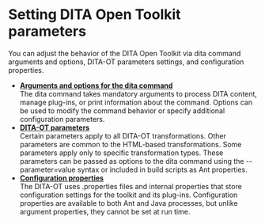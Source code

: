 # Setting DITA Open Toolkit parameters

 You can adjust the behavior of the DITA Open Toolkit via dita command arguments and options, DITA-OT parameters settings, and configuration properties. 

-   **[Arguments and options for the dita command](../parameters/dita-command-arguments.md)**  
The dita command takes mandatory arguments to process DITA content, manage plug-ins, or print information about the command. Options can be used to modify the command behavior or specify additional configuration parameters.
-   **[DITA-OT parameters](../parameters/parameters_intro.md)**  
Certain parameters apply to all DITA-OT transformations. Other parameters are common to the HTML-based transformations. Some parameters apply only to specific transformation types. These parameters can be passed as options to the dita command using the --parameter=value syntax or included in build scripts as Ant properties.
-   **[Configuration properties](../parameters/configuration-properties.md)**  
The DITA-OT uses .properties files and internal properties that store configuration settings for the toolkit and its plug-ins. Configuration properties are available to both Ant and Java processes, but unlike argument properties, they cannot be set at run time.


